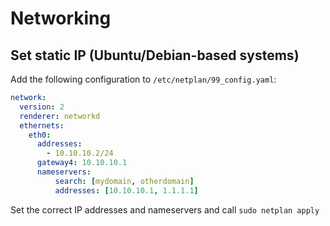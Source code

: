 # Networking
## Set static IP (Ubuntu/Debian-based systems)
Add the following configuration to `/etc/netplan/99_config.yaml`:
```yaml
network:
  version: 2
  renderer: networkd
  ethernets:
    eth0:
      addresses:
        - 10.10.10.2/24
      gateway4: 10.10.10.1
      nameservers:
          search: [mydomain, otherdomain]
          addresses: [10.10.10.1, 1.1.1.1]
```
Set the correct IP addresses and nameservers and call `sudo netplan apply`
